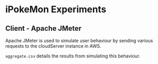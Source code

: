 # iPokeMon Experiments

## Client - Apache JMeter

Apache JMeter is used to simulate user behaviour by sending various requests to the cloudServer instance in AWS.

```aggregate.csv``` details the results from simulating this behaviour. 